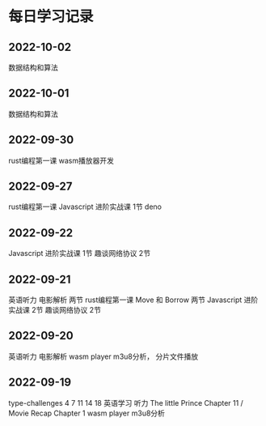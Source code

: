 # 每日学习记录

## 2022-10-02
数据结构和算法
## 2022-10-01
数据结构和算法
## 2022-09-30
rust编程第一课
wasm播放器开发
## 2022-09-27
rust编程第一课
Javascript 进阶实战课 1节
deno
## 2022-09-22
Javascript 进阶实战课 1节
趣谈网络协议 2节
## 2022-09-21
英语听力 电影解析 两节
rust编程第一课 Move 和 Borrow 两节
Javascript 进阶实战课 2节
趣谈网络协议 2节
## 2022-09-20
英语听力 电影解析
wasm player m3u8分析， 分片文件播放

## 2022-09-19
type-challenges 4 7 11 14 18
英语学习 听力 The little Prince Chapter 11 / Movie Recap Chapter 1
wasm player m3u8分析

